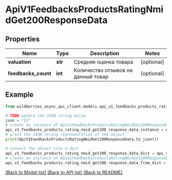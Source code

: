 # ApiV1FeedbacksProductsRatingNmidGet200ResponseData


## Properties

Name | Type | Description | Notes
------------ | ------------- | ------------- | -------------
**valuation** | **str** | Средняя оценка товара | [optional] 
**feedbacks_count** | **int** | Количество отзывов на данный товар | [optional] 

## Example

```python
from wildberries_async_api_client.models.api_v1_feedbacks_products_rating_nmid_get200_response_data import ApiV1FeedbacksProductsRatingNmidGet200ResponseData

# TODO update the JSON string below
json = "{}"
# create an instance of ApiV1FeedbacksProductsRatingNmidGet200ResponseData from a JSON string
api_v1_feedbacks_products_rating_nmid_get200_response_data_instance = ApiV1FeedbacksProductsRatingNmidGet200ResponseData.from_json(json)
# print the JSON string representation of the object
print(ApiV1FeedbacksProductsRatingNmidGet200ResponseData.to_json())

# convert the object into a dict
api_v1_feedbacks_products_rating_nmid_get200_response_data_dict = api_v1_feedbacks_products_rating_nmid_get200_response_data_instance.to_dict()
# create an instance of ApiV1FeedbacksProductsRatingNmidGet200ResponseData from a dict
api_v1_feedbacks_products_rating_nmid_get200_response_data_from_dict = ApiV1FeedbacksProductsRatingNmidGet200ResponseData.from_dict(api_v1_feedbacks_products_rating_nmid_get200_response_data_dict)
```
[[Back to Model list]](../README.md#documentation-for-models) [[Back to API list]](../README.md#documentation-for-api-endpoints) [[Back to README]](../README.md)



